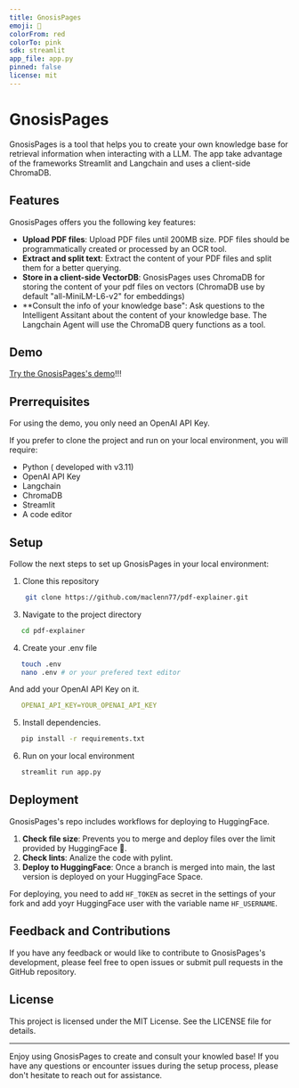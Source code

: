 ```yaml
---
title: GnosisPages
emoji: 📝
colorFrom: red
colorTo: pink
sdk: streamlit
app_file: app.py
pinned: false
license: mit
---
```


# GnosisPages
GnosisPages is a tool that helps you to create your own knowledge base for retrieval information when interacting with a LLM. The app take advantage of the frameworks Streamlit and Langchain and uses a client-side ChromaDB.

## Features

GnosisPages offers you the following key features:

- **Upload PDF files**: Upload PDF files until 200MB size. PDF files should be programmatically created or processed by an OCR tool.
- **Extract and split text**: Extract the content of your PDF files and split them for a better querying.
- **Store in a client-side VectorDB**: GnosisPages uses ChromaDB for storing the content of your pdf files on vectors (ChromaDB use by default "all-MiniLM-L6-v2" for embeddings)
- **Consult the info of your knowledge base": Ask questions to the Intelligent Assitant about the content of your knowledge base. The Langchain Agent will use the ChromaDB query functions as a tool.

## Demo 

[Try the GnosisPages's demo](https://huggingface.co/spaces/maclenn77/pdf-explainer)!!!

## Prerrequisites

For using the demo, you only need an OpenAI API Key.

If you prefer to clone the project and run on your local environment, you will require:

- Python ( developed with v3.11)
- OpenAI API Key
- Langchain
- ChromaDB
- Streamlit
- A code editor

## Setup

Follow the next steps to set up GnosisPages in your local environment:

1. Clone this repository

```bash
    git clone https://github.com/maclenn77/pdf-explainer.git
```

3. Navigate to the project directory
```bash
   cd pdf-explainer
```
4. Create your .env file
```bash
   touch .env
   nano .env # or your prefered text editor
```
 And add your OpenAI API Key on it.
```yaml
   OPENAI_API_KEY=YOUR_OPENAI_API_KEY
```
5. Install dependencies.
```bash
   pip install -r requirements.txt
```
6. Run on your local environment
```bash
   streamlit run app.py
```

## Deployment

GnosisPages's repo includes workflows for deploying to HuggingFace. 

1. **Check file size**: Prevents you to merge and deploy files over the limit provided by HuggingFace 🤗.
2. **Check lints**: Analize the code with pylint.
3. **Deploy to HuggingFace**: Once a branch is merged into main, the last version is deployed on your HuggingFace Space.

For deploying, you need to add `HF_TOKEN` as secret in the settings of your fork and add yoyr HuggingFace user with the variable name `HF_USERNAME`.

## Feedback and Contributions
If you have any feedback or would like to contribute to GnosisPages's development, please feel free to open issues or submit pull requests in the GitHub repository.

## License
This project is licensed under the MIT License. See the LICENSE file for details.

---

Enjoy using GnosisPages to create and consult your knowled base! If you have any questions or encounter issues during the setup process, please don't hesitate to reach out for assistance.
